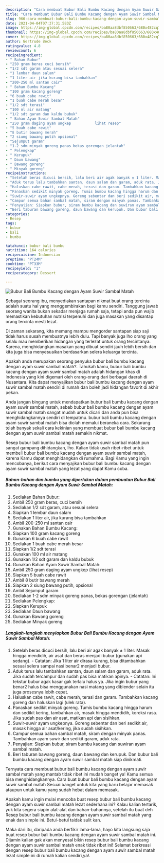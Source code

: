```yaml
---
description: "Cara membuat Bubur Bali Bumbu Kacang dengan Ayam Suwir Sambal Matah yang enak dan Mudah Dibuat"
title: "Cara membuat Bubur Bali Bumbu Kacang dengan Ayam Suwir Sambal Matah yang enak dan Mudah Dibuat"
slug: 966-cara-membuat-bubur-bali-bumbu-kacang-dengan-ayam-suwir-sambal-matah-yang-enak-dan-mudah-dibuat
date: 2021-04-04T07:37:31.583Z
image: https://img-global.cpcdn.com/recipes/ba80aa8dbf850663/680x482cq70/bubur-bali-bumbu-kacang-dengan-ayam-suwir-sambal-matah-foto-resep-utama.jpg
thumbnail: https://img-global.cpcdn.com/recipes/ba80aa8dbf850663/680x482cq70/bubur-bali-bumbu-kacang-dengan-ayam-suwir-sambal-matah-foto-resep-utama.jpg
cover: https://img-global.cpcdn.com/recipes/ba80aa8dbf850663/680x482cq70/bubur-bali-bumbu-kacang-dengan-ayam-suwir-sambal-matah-foto-resep-utama.jpg
author: Gertrude Beck
ratingvalue: 4.8
reviewcount: 6
recipeingredient:
- " Bahan Bubur"
- "250 gram beras cuci bersih"
- "1/2 sdt garam atau sesuai selera"
- "1 lembar daun salam"
- "1 liter air jika kurang bisa tambahkan"
- "200-250 ml santan cair"
- " Bahan Bumbu Kacang"
- "100 gram kacang goreng"
- "6 buah cabe rawit"
- "1 buah cabe merah besar"
- "1/2 sdt terasi"
- "100 ml air matang"
- "1/2 sdt garam dan kaldu bubuk"
- " Bahan Ayam Suwir Sambal Matah"
- "250 gram daging ayam ungkep           lihat resep"
- "5 buah cabe rawit"
- "8 butir bawang merah"
- "2 siung bawang putih opsional"
- "Sejumput garam"
- "1-2 sdm minyak goreng panas bekas gorengan jelantah"
- " Pelengkap"
- " Kerupuk"
- " Daun bawang"
- " Bawang goreng"
- " Minyak goreng"
recipeinstructions:
- "Setelah beras dicuci bersih, lalu beri air agak banyak ± 1 liter. Masak hingga mendidih, air asat dan beras menjadi bubur (gunakan api sedang).  Catatan: Jika 1 liter air dirasa kurang, bisa ditambahkan sesuai selera sampai nasi benar2 menjadi bubur."
- "Aduk terus lalu tambahkan santan, daun salam dan garam, aduk rata. Jika sudah tercampur dan sudah pas bisa matikan apinya.  Catatan: Ini tekstur bubur agak kasar gak terlalu halus ya. Jika ingin bubur yang benar2 halus bisa menggunakan nasi matang yang diblender selain itu juga prosesnya lebih cepat."
- "Haluskan cabe rawit, cabe merah, terasi dan garam. Tambahkan kacang goreng dan haluskan lagi (ulek rata)."
- "Panaskan sedikit minyak goreng. Tumis bumbu kacang hingga harum dan sedikit kering, tambahkan air, masak hingga mendidih, koreksi rasa. Jika sudah pas dan air asat, matikan api dan sisihkan."
- "Suwir-suwir ayam ungkepnya. Goreng sebentar dan beri sedikit air, masak hingga air asat/kering, jika sudah sisihkan."
- "Campur semua bahan sambal matah, siram dengan minyak panas. Tambahkan ayam suwir dan sedikit garam, aduk rata."
- "Penyajian: Siapkan bubur, siram bumbu kacang dan suwiran ayam sambal matah."
- "Beri taburan bawang goreng, daun bawang dan kerupuk. Dan bubur bali bumbu kacang dengan ayam suwir sambal matah siap dinikmati."
categories:
- Resep
tags:
- bubur
- bali
- bumbu

katakunci: bubur bali bumbu 
nutrition: 164 calories
recipecuisine: Indonesian
preptime: "PT24M"
cooktime: "PT33M"
recipeyield: "1"
recipecategory: Dessert

---
```



![Bubur Bali Bumbu Kacang dengan Ayam Suwir Sambal Matah](https://img-global.cpcdn.com/recipes/ba80aa8dbf850663/680x482cq70/bubur-bali-bumbu-kacang-dengan-ayam-suwir-sambal-matah-foto-resep-utama.jpg)

Sebagai seorang ibu, menyediakan santapan nikmat buat orang tercinta adalah suatu hal yang menggembirakan bagi kamu sendiri. Tanggung jawab seorang  wanita bukan sekadar menjaga rumah saja, tetapi anda pun wajib memastikan kebutuhan nutrisi terpenuhi dan juga masakan yang disantap orang tercinta mesti lezat.

Di zaman  sekarang, kita memang mampu mengorder santapan siap saji tidak harus susah membuatnya lebih dulu. Tapi banyak juga lho orang yang selalu mau memberikan hidangan yang terlezat untuk orang tercintanya. Karena, menghidangkan masakan yang dibuat sendiri jauh lebih bersih dan kita juga bisa menyesuaikan berdasarkan selera keluarga tercinta. 



Apakah anda merupakan seorang penyuka bubur bali bumbu kacang dengan ayam suwir sambal matah?. Tahukah kamu, bubur bali bumbu kacang dengan ayam suwir sambal matah adalah hidangan khas di Indonesia yang kini digemari oleh orang-orang dari berbagai daerah di Nusantara. Kita dapat menyajikan bubur bali bumbu kacang dengan ayam suwir sambal matah sendiri di rumah dan boleh jadi hidangan favorit di akhir pekan.

Anda jangan bingung untuk mendapatkan bubur bali bumbu kacang dengan ayam suwir sambal matah, sebab bubur bali bumbu kacang dengan ayam suwir sambal matah sangat mudah untuk dicari dan anda pun bisa menghidangkannya sendiri di tempatmu. bubur bali bumbu kacang dengan ayam suwir sambal matah bisa diolah memalui beraneka cara. Sekarang telah banyak sekali cara kekinian yang membuat bubur bali bumbu kacang dengan ayam suwir sambal matah semakin nikmat.

Resep bubur bali bumbu kacang dengan ayam suwir sambal matah pun sangat gampang dihidangkan, lho. Kalian tidak usah ribet-ribet untuk membeli bubur bali bumbu kacang dengan ayam suwir sambal matah, karena Kamu dapat menghidangkan di rumahmu. Bagi Kamu yang ingin mencobanya, berikut cara menyajikan bubur bali bumbu kacang dengan ayam suwir sambal matah yang lezat yang dapat Kamu coba.

<!--inarticleads1-->

##### Bahan-bahan dan bumbu yang diperlukan dalam pembuatan Bubur Bali Bumbu Kacang dengan Ayam Suwir Sambal Matah:

1. Sediakan  Bahan Bubur:
1. Ambil 250 gram beras, cuci bersih
1. Sediakan 1/2 sdt garam, atau sesuai selera
1. Siapkan 1 lembar daun salam
1. Sediakan 1 liter air, jika kurang bisa tambahkan
1. Ambil 200-250 ml santan cair
1. Gunakan  Bahan Bumbu Kacang:
1. Siapkan 100 gram kacang goreng
1. Gunakan 6 buah cabe rawit
1. Sediakan 1 buah cabe merah besar
1. Siapkan 1/2 sdt terasi
1. Gunakan 100 ml air matang
1. Gunakan 1/2 sdt garam dan kaldu bubuk
1. Gunakan  Bahan Ayam Suwir Sambal Matah:
1. Ambil 250 gram daging ayam ungkep           (lihat resep)
1. Siapkan 5 buah cabe rawit
1. Ambil 8 butir bawang merah
1. Siapkan 2 siung bawang putih, opsional
1. Ambil Sejumput garam
1. Sediakan 1-2 sdm minyak goreng panas, bekas gorengan (jelantah)
1. Sediakan  Pelengkap:
1. Siapkan  Kerupuk
1. Sediakan  Daun bawang
1. Gunakan  Bawang goreng
1. Sediakan  Minyak goreng




<!--inarticleads2-->

##### Langkah-langkah menyiapkan Bubur Bali Bumbu Kacang dengan Ayam Suwir Sambal Matah:

1. Setelah beras dicuci bersih, lalu beri air agak banyak ± 1 liter. Masak hingga mendidih, air asat dan beras menjadi bubur (gunakan api sedang).  - Catatan: Jika 1 liter air dirasa kurang, bisa ditambahkan sesuai selera sampai nasi benar2 menjadi bubur.
1. Aduk terus lalu tambahkan santan, daun salam dan garam, aduk rata. Jika sudah tercampur dan sudah pas bisa matikan apinya.  - Catatan: Ini tekstur bubur agak kasar gak terlalu halus ya. Jika ingin bubur yang benar2 halus bisa menggunakan nasi matang yang diblender selain itu juga prosesnya lebih cepat.
1. Haluskan cabe rawit, cabe merah, terasi dan garam. Tambahkan kacang goreng dan haluskan lagi (ulek rata).
1. Panaskan sedikit minyak goreng. Tumis bumbu kacang hingga harum dan sedikit kering, tambahkan air, masak hingga mendidih, koreksi rasa. Jika sudah pas dan air asat, matikan api dan sisihkan.
1. Suwir-suwir ayam ungkepnya. Goreng sebentar dan beri sedikit air, masak hingga air asat/kering, jika sudah sisihkan.
1. Campur semua bahan sambal matah, siram dengan minyak panas. Tambahkan ayam suwir dan sedikit garam, aduk rata.
1. Penyajian: Siapkan bubur, siram bumbu kacang dan suwiran ayam sambal matah.
1. Beri taburan bawang goreng, daun bawang dan kerupuk. Dan bubur bali bumbu kacang dengan ayam suwir sambal matah siap dinikmati.




Ternyata cara membuat bubur bali bumbu kacang dengan ayam suwir sambal matah yang mantab tidak ribet ini mudah banget ya! Kamu semua bisa menghidangkannya. Cara buat bubur bali bumbu kacang dengan ayam suwir sambal matah Sesuai banget untuk kita yang baru belajar memasak ataupun untuk kamu yang sudah hebat dalam memasak.

Apakah kamu ingin mulai mencoba buat resep bubur bali bumbu kacang dengan ayam suwir sambal matah lezat sederhana ini? Kalau kalian tertarik, yuk kita segera siapin alat-alat dan bahan-bahannya, setelah itu buat deh Resep bubur bali bumbu kacang dengan ayam suwir sambal matah yang enak dan simple ini. Betul-betul taidak sulit kan. 

Maka dari itu, daripada anda berfikir lama-lama, hayo kita langsung saja buat resep bubur bali bumbu kacang dengan ayam suwir sambal matah ini. Dijamin kalian gak akan menyesal bikin resep bubur bali bumbu kacang dengan ayam suwir sambal matah enak tidak ribet ini! Selamat berkreasi dengan resep bubur bali bumbu kacang dengan ayam suwir sambal matah lezat simple ini di rumah kalian sendiri,ya!.

